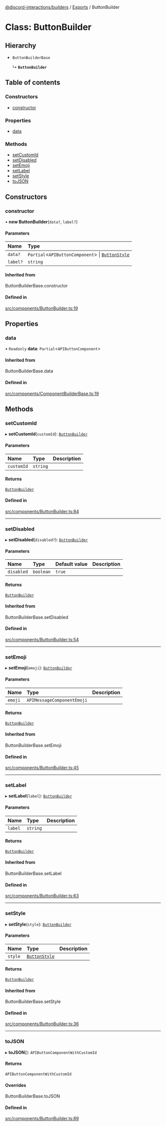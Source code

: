 [@discord-interactions/builders](../README.md) / [Exports](../modules.md) / ButtonBuilder

# Class: ButtonBuilder

## Hierarchy

- `ButtonBuilderBase`

  ↳ **`ButtonBuilder`**

## Table of contents

### Constructors

- [constructor](ButtonBuilder.md#constructor)

### Properties

- [data](ButtonBuilder.md#data)

### Methods

- [setCustomId](ButtonBuilder.md#setcustomid)
- [setDisabled](ButtonBuilder.md#setdisabled)
- [setEmoji](ButtonBuilder.md#setemoji)
- [setLabel](ButtonBuilder.md#setlabel)
- [setStyle](ButtonBuilder.md#setstyle)
- [toJSON](ButtonBuilder.md#tojson)

## Constructors

### constructor

• **new ButtonBuilder**(`data?`, `label?`)

#### Parameters

| Name | Type |
| :------ | :------ |
| `data?` | `Partial`<`APIButtonComponent`\> \| [`ButtonStyle`](../enums/ButtonStyle.md) |
| `label?` | `string` |

#### Inherited from

ButtonBuilderBase.constructor

#### Defined in

[src/components/ButtonBuilder.ts:19](https://github.com/ssMMiles/interactions.ts/blob/df1cc9e/packages/builders/src/components/ButtonBuilder.ts#L19)

## Properties

### data

• `Readonly` **data**: `Partial`<`APIButtonComponent`\>

#### Inherited from

ButtonBuilderBase.data

#### Defined in

[src/components/ComponentBuilderBase.ts:19](https://github.com/ssMMiles/interactions.ts/blob/df1cc9e/packages/builders/src/components/ComponentBuilderBase.ts#L19)

## Methods

### setCustomId

▸ **setCustomId**(`customId`): [`ButtonBuilder`](ButtonBuilder.md)

#### Parameters

| Name | Type | Description |
| :------ | :------ | :------ |
| `customId` | `string` |  |

#### Returns

[`ButtonBuilder`](ButtonBuilder.md)

#### Defined in

[src/components/ButtonBuilder.ts:84](https://github.com/ssMMiles/interactions.ts/blob/df1cc9e/packages/builders/src/components/ButtonBuilder.ts#L84)

___

### setDisabled

▸ **setDisabled**(`disabled?`): [`ButtonBuilder`](ButtonBuilder.md)

#### Parameters

| Name | Type | Default value | Description |
| :------ | :------ | :------ | :------ |
| `disabled` | `boolean` | `true` |  |

#### Returns

[`ButtonBuilder`](ButtonBuilder.md)

#### Inherited from

ButtonBuilderBase.setDisabled

#### Defined in

[src/components/ButtonBuilder.ts:54](https://github.com/ssMMiles/interactions.ts/blob/df1cc9e/packages/builders/src/components/ButtonBuilder.ts#L54)

___

### setEmoji

▸ **setEmoji**(`emoji`): [`ButtonBuilder`](ButtonBuilder.md)

#### Parameters

| Name | Type | Description |
| :------ | :------ | :------ |
| `emoji` | `APIMessageComponentEmoji` |  |

#### Returns

[`ButtonBuilder`](ButtonBuilder.md)

#### Inherited from

ButtonBuilderBase.setEmoji

#### Defined in

[src/components/ButtonBuilder.ts:45](https://github.com/ssMMiles/interactions.ts/blob/df1cc9e/packages/builders/src/components/ButtonBuilder.ts#L45)

___

### setLabel

▸ **setLabel**(`label`): [`ButtonBuilder`](ButtonBuilder.md)

#### Parameters

| Name | Type | Description |
| :------ | :------ | :------ |
| `label` | `string` |  |

#### Returns

[`ButtonBuilder`](ButtonBuilder.md)

#### Inherited from

ButtonBuilderBase.setLabel

#### Defined in

[src/components/ButtonBuilder.ts:63](https://github.com/ssMMiles/interactions.ts/blob/df1cc9e/packages/builders/src/components/ButtonBuilder.ts#L63)

___

### setStyle

▸ **setStyle**(`style`): [`ButtonBuilder`](ButtonBuilder.md)

#### Parameters

| Name | Type | Description |
| :------ | :------ | :------ |
| `style` | [`ButtonStyle`](../enums/ButtonStyle.md) |  |

#### Returns

[`ButtonBuilder`](ButtonBuilder.md)

#### Inherited from

ButtonBuilderBase.setStyle

#### Defined in

[src/components/ButtonBuilder.ts:36](https://github.com/ssMMiles/interactions.ts/blob/df1cc9e/packages/builders/src/components/ButtonBuilder.ts#L36)

___

### toJSON

▸ **toJSON**(): `APIButtonComponentWithCustomId`

#### Returns

`APIButtonComponentWithCustomId`

#### Overrides

ButtonBuilderBase.toJSON

#### Defined in

[src/components/ButtonBuilder.ts:89](https://github.com/ssMMiles/interactions.ts/blob/df1cc9e/packages/builders/src/components/ButtonBuilder.ts#L89)

